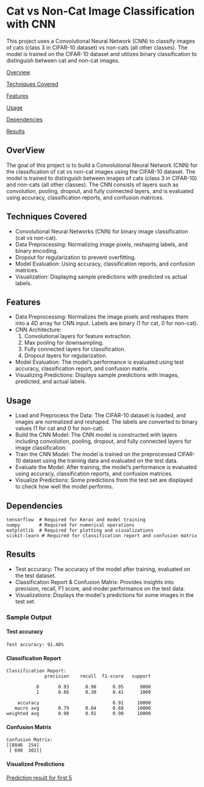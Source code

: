 # Cat vs Non-Cat Image Classification with CNN

This project uses a Convolutional Neural Network (CNN) to classify images of cats (class 3 in CIFAR-10 dataset) vs non-cats (all other classes). The model is trained on the CIFAR-10 dataset and utilizes binary classification to distinguish between cat and non-cat images.


[Overview](#overview)

[Techniques Covered](#techniques-covered)

[Features](#features)

[Usage](#usage)

[Dependencies](#dependencies)

[Results](#results)


## OverView
The goal of this project is to build a Convolutional Neural Network (CNN) for the classification of cat vs non-cat images using the CIFAR-10 dataset. The model is trained to distinguish between images of cats (class 3 in CIFAR-10) and non-cats (all other classes). The CNN consists of layers such as convolution, pooling, dropout, and fully connected layers, and is evaluated using accuracy, classification reports, and confusion matrices.

## Techniques Covered
- Convolutional Neural Networks (CNN) for binary image classification (cat vs non-cat).
- Data Preprocessing: Normalizing image pixels, reshaping labels, and binary encoding.
- Dropout for regularization to prevent overfitting.
- Model Evaluation: Using accuracy, classification reports, and confusion matrices.
- Visualization: Displaying sample predictions with predicted vs actual labels.

## Features
- Data Preprocessing: Normalizes the image pixels and reshapes them into a 4D array for CNN input. Labels are binary (1 for cat, 0 for non-cat).
- CNN Architecture:
  1. Convolutional layers for feature extraction.
  2. Max pooling for downsampling.
  3. Fully connected layers for classification.
  4. Dropout layers for regularization.
- Model Evaluation: The model’s performance is evaluated using test accuracy, classification report, and confusion matrix.
- Visualizing Predictions: Displays sample predictions with images, predicted, and actual labels.

## Usage
- Load and Preprocess the Data: The CIFAR-10 dataset is loaded, and images are normalized and reshaped. The labels are converted to binary values (1 for cat and 0 for non-cat).
- Build the CNN Model: The CNN model is constructed with layers including convolution, pooling, dropout, and fully connected layers for image classification.
- Train the CNN Model: The model is trained on the preprocessed CIFAR-10 dataset using the training data and evaluated on the test data.
- Evaluate the Model: After training, the model’s performance is evaluated using accuracy, classification reports, and confusion matrices.
- Visualize Predictions: Some predictions from the test set are displayed to check how well the model performs.

## Dependencies
```
tensorflow  # Required for Keras and model training
numpy       # Required for numerical operations
matplotlib  # Required for plotting and visualizations
scikit-learn # Required for classification report and confusion matrix

```
## Results
- Test accuracy: The accuracy of the model after training, evaluated on the test dataset.
- Classification Report & Confusion Matrix: Provides insights into precision, recall, F1 score, and model performance on the test data.
- Visualizations: Displays the model's predictions for some images in the test set.

### Sample Output

#### Test accuracy
```
Test accuracy: 91.48%
```
#### Classification Report
```
Classification Report:
              precision    recall  f1-score   support

           0       0.93      0.98      0.95      9000
           1       0.66      0.30      0.41      1000

    accuracy                           0.91     10000
   macro avg       0.79      0.64      0.68     10000
weighted avg       0.90      0.91      0.90     10000
```

#### Confusion Matrix
```
Confusion Matrix:
[[8846  154]
 [ 698  302]]
```

#### Visualized Predictions
[Prediction result for first 5](https://github.com/ZAT90/cat-binary-classification/blob/master/prediction_example.png)
